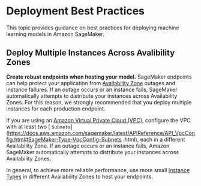 # Deployment Best Practices<a name="best-practices"></a>

This topic provides guidance on best practices for deploying machine learning models in Amazon SageMaker\.

## Deploy Multiple Instances Across Avalibility Zones<a name="deployment-best-practices"></a>

**Create robust endpoints when hosting your model\.** SageMaker endpoints can help protect your application from [Availability Zone](https://docs.aws.amazon.com/AWSEC2/latest/UserGuide/using-regions-availability-zones.html) outages and instance failures\. If an outage occurs or an instance fails, SageMaker automatically attempts to distribute your instances across Availability Zones\. For this reason, we strongly recommended that you deploy multiple instances for each production endpoint\. 

If you are using an [Amazon Virtual Private Cloud \(VPC\)](https://docs.aws.amazon.com/vpc/latest/userguide/what-is-amazon-vpc.html), configure the VPC with at least two [ `Subnets`](https://docs.aws.amazon.com/sagemaker/latest/APIReference/API_VpcConfig.html#SageMaker-Type-VpcConfig-Subnets                 .html), each in a different Availability Zone\. If an outage occurs or an instance fails, Amazon SageMaker automatically attempts to distribute your instances across Availability Zones\. 

In general, to achieve more reliable performance, use more small [Instance Types](https://docs.aws.amazon.com/AWSEC2/latest/UserGuide/instance-types.html) in different Availability Zones to host your endpoints\.